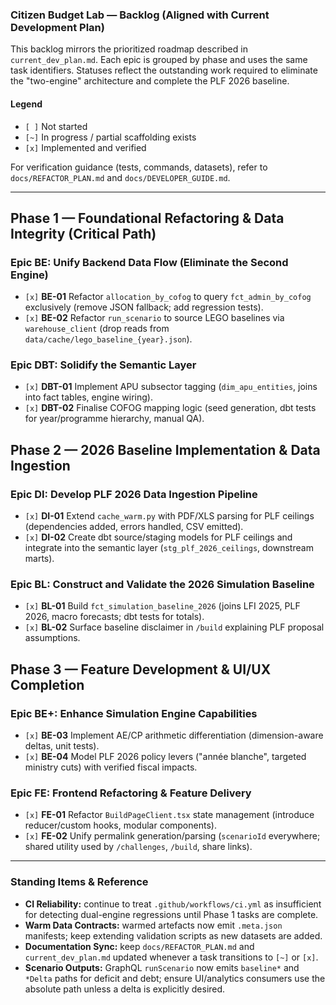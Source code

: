 ### Citizen Budget Lab — Backlog (Aligned with Current Development Plan)

This backlog mirrors the prioritized roadmap described in `current_dev_plan.md`. Each epic is grouped by phase and uses the same task identifiers. Statuses reflect the outstanding work required to eliminate the "two-engine" architecture and complete the PLF 2026 baseline.

#### Legend

- `[ ]` Not started
- `[~]` In progress / partial scaffolding exists
- `[x]` Implemented and verified

For verification guidance (tests, commands, datasets), refer to `docs/REFACTOR_PLAN.md` and `docs/DEVELOPER_GUIDE.md`.

---

## Phase 1 — Foundational Refactoring & Data Integrity (**Critical Path**)

### Epic BE: Unify Backend Data Flow (Eliminate the Second Engine)
- `[x]` **BE-01** Refactor `allocation_by_cofog` to query `fct_admin_by_cofog` exclusively (remove JSON fallback; add regression tests).
- `[x]` **BE-02** Refactor `run_scenario` to source LEGO baselines via `warehouse_client` (drop reads from `data/cache/lego_baseline_{year}.json`).

### Epic DBT: Solidify the Semantic Layer
- `[x]` **DBT-01** Implement APU subsector tagging (`dim_apu_entities`, joins into fact tables, engine wiring).
- `[x]` **DBT-02** Finalise COFOG mapping logic (seed generation, dbt tests for year/programme hierarchy, manual QA).

## Phase 2 — 2026 Baseline Implementation & Data Ingestion

### Epic DI: Develop PLF 2026 Data Ingestion Pipeline
- `[x]` **DI-01** Extend `cache_warm.py` with PDF/XLS parsing for PLF ceilings (dependencies added, errors handled, CSV emitted).
- `[x]` **DI-02** Create dbt source/staging models for PLF ceilings and integrate into the semantic layer (`stg_plf_2026_ceilings`, downstream marts).

### Epic BL: Construct and Validate the 2026 Simulation Baseline
- `[x]` **BL-01** Build `fct_simulation_baseline_2026` (joins LFI 2025, PLF 2026, macro forecasts; dbt tests for totals).
- `[x]` **BL-02** Surface baseline disclaimer in `/build` explaining PLF proposal assumptions.

## Phase 3 — Feature Development & UI/UX Completion

### Epic BE+: Enhance Simulation Engine Capabilities
- `[x]` **BE-03** Implement AE/CP arithmetic differentiation (dimension-aware deltas, unit tests).
- `[x]` **BE-04** Model PLF 2026 policy levers ("année blanche", targeted ministry cuts) with verified fiscal impacts.

### Epic FE: Frontend Refactoring & Feature Delivery
- `[x]` **FE-01** Refactor `BuildPageClient.tsx` state management (introduce reducer/custom hooks, modular components).
- `[x]` **FE-02** Unify permalink generation/parsing (`scenarioId` everywhere; shared utility used by `/challenges`, `/build`, share links).

---

### Standing Items & Reference

- **CI Reliability:** continue to treat `.github/workflows/ci.yml` as insufficient for detecting dual-engine regressions until Phase 1 tasks are complete.
- **Warm Data Contracts:** warmed artefacts now emit `.meta.json` manifests; keep extending validation scripts as new datasets are added.
- **Documentation Sync:** keep `docs/REFACTOR_PLAN.md` and `current_dev_plan.md` updated whenever a task transitions to `[~]` or `[x]`.
- **Scenario Outputs:** GraphQL `runScenario` now emits `baseline*` and `*Delta` paths for deficit and debt; ensure UI/analytics consumers use the absolute path unless a delta is explicitly desired.
